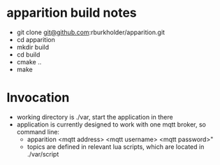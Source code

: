 # apparition build notes

* git clone git@github.com:rburkholder/apparition.git
* cd apparition
* mkdir build
* cd build
* cmake ..
* make

# Invocation

* working directory is ./var, start the application in there
* application is currently designed to work with one mqtt broker, so command line:
  * apparition &lt;mqtt address&gt; &lt;mqtt username&gt; &lt;mqtt password&gt;"
  * topics are defined in relevant lua scripts, which are located in ./var/script



